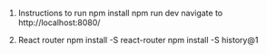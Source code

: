 1. Instructions to run
	npm install
	npm run dev
	navigate to http://localhost:8080/

2. React router
	npm install -S react-router
	npm install -S history@1
	
	
